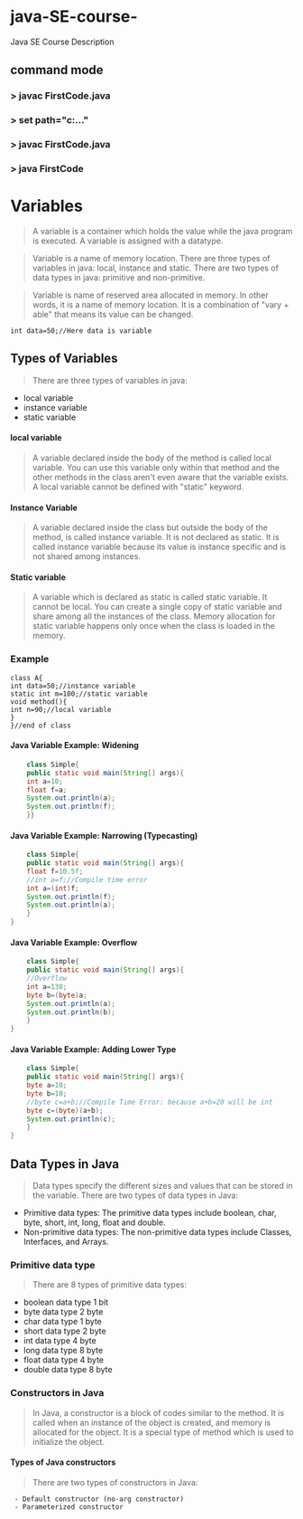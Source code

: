 # java-SE-course-
Java SE Course Description

## command mode
### > javac FirstCode.java
### > set path="c:\..."
### > javac FirstCode.java
### > java FirstCode

# Variables
> A variable is a container which holds the value while the java program is executed. A variable is assigned with a datatype.

> Variable is a name of memory location. There are three types of variables in java: local, instance and static. There are two types of data types in java: primitive and non-primitive.

> Variable is name of reserved area allocated in memory. In other words, it is a name of memory location. It is a combination of "vary + able" that means its value can be changed.

```
int data=50;//Here data is variable  
```

## Types of Variables
> There are three types of variables in java:
- local variable
- instance variable
- static variable

#### local variable
> A variable declared inside the body of the method is called local variable. You can use this variable only within that method and the other methods in the class aren't even aware that the variable exists. 
A local variable cannot be defined with "static" keyword.

#### Instance Variable
> A variable declared inside the class but outside the body of the method, is called instance variable. It is not declared as static. It is called instance variable because its value is instance specific and is not shared among instances.

#### Static variable
> A variable which is declared as static is called static variable. It cannot be local. You can create a single copy of static variable and share among all the instances of the class. Memory allocation for static variable happens only once when the class is loaded in the memory.

### Example
```
class A{  
int data=50;//instance variable  
static int m=100;//static variable  
void method(){  
int n=90;//local variable  
}  
}//end of class 
```

#### Java Variable Example: Widening
```java
    class Simple{  
    public static void main(String[] args){  
    int a=10;  
    float f=a;  
    System.out.println(a);  
    System.out.println(f);  
    }}  
```
#### Java Variable Example: Narrowing (Typecasting)
```java
    class Simple{  
    public static void main(String[] args){  
    float f=10.5f;  
    //int a=f;//Compile time error  
    int a=(int)f;  
    System.out.println(f);  
    System.out.println(a);  
    }
}   
```

#### Java Variable Example: Overflow
```java
    class Simple{  
    public static void main(String[] args){  
    //Overflow  
    int a=130;  
    byte b=(byte)a;  
    System.out.println(a);  
    System.out.println(b);  
    } 
}   
```
#### Java Variable Example: Adding Lower Type
```java
    class Simple{  
    public static void main(String[] args){  
    byte a=10;  
    byte b=10;  
    //byte c=a+b;//Compile Time Error: because a+b=20 will be int  
    byte c=(byte)(a+b);  
    System.out.println(c);  
    }
} 
```

## Data Types in Java

> Data types specify the different sizes and values that can be stored in the variable. There are two types of data types in Java:
- Primitive data types: The primitive data types include boolean, char, byte, short, int, long, float and double.
- Non-primitive data types: The non-primitive data types include Classes, Interfaces, and Arrays.

### Primitive data type
 
 > There are 8 types of primitive data types: 
 - boolean data type  1 bit
 - byte data type 2 byte
 - char data type 1 byte
 - short data type 2 byte
 - int data type 4 byte
 - long data type 8 byte
 - float data type 4 byte
 - double data type 8 byte
 
 ### Constructors in Java
 > In Java, a constructor is a block of codes similar to the method. It is called when an instance of the object is created, and memory is allocated for the object.
  It is a special type of method which is used to initialize the object. 

#### Types of Java constructors

> There are two types of constructors in Java:

     - Default constructor (no-arg constructor)
     - Parameterized constructor

